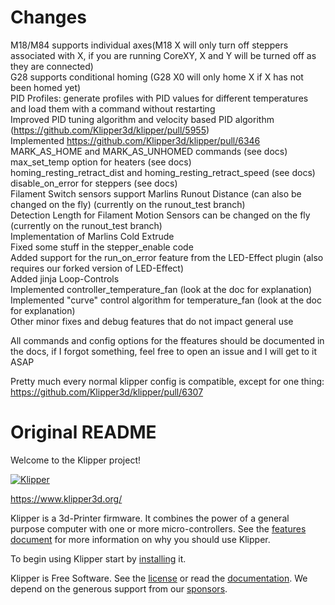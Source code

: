 # Changes
M18/M84 supports individual axes(M18 X will only turn off steppers associated with X, if you are running CoreXY, X and Y will be turned off as they are connected)<br>
G28 supports conditional homing (G28 X0 will only home X if X has not been homed yet)<br>
PID Profiles: generate profiles with PID values for different temperatures and load them with a command without restarting<br>
Improved PID tuning algorithm and velocity based PID algorithm (https://github.com/Klipper3d/klipper/pull/5955)<br>
Implemented https://github.com/Klipper3d/klipper/pull/6346 <br>
MARK_AS_HOME and MARK_AS_UNHOMED commands (see docs) <br>
max_set_temp option for heaters (see docs) <br>
homing_resting_retract_dist and homing_resting_retract_speed (see docs) <br>
disable_on_error for steppers (see docs) <br>
Filament Switch sensors support Marlins Runout Distance (can also be changed on the fly) (currently on the runout_test branch)<br>
Detection Length for Filament Motion Sensors can be changed on the fly (currently on the runout_test branch)<br>
Implementation of Marlins Cold Extrude<br>
Fixed some stuff in the stepper_enable code<br>
Added support for the run_on_error feature from the LED-Effect plugin (also requires our forked version of LED-Effect)<br>
Added jinja Loop-Controls<br>
Implemented controller_temperature_fan (look at the doc for explanation)<br>
Implemented "curve" control algorithm for temperature_fan (look at the doc for explanation)<br>
Other minor fixes and debug features that do not impact general use<br>

All commands and config options for the ffeatures should be documented in the docs, if I forgot something, feel free to open an issue and I will get to it ASAP<br>

Pretty much every normal klipper config is compatible, except for one thing: https://github.com/Klipper3d/klipper/pull/6307<br>



# Original README
Welcome to the Klipper project!

[![Klipper](docs/img/klipper-logo-small.png)](https://www.klipper3d.org/)

https://www.klipper3d.org/

Klipper is a 3d-Printer firmware. It combines the power of a general
purpose computer with one or more micro-controllers. See the
[features document](https://www.klipper3d.org/Features.html) for more
information on why you should use Klipper.

To begin using Klipper start by
[installing](https://www.klipper3d.org/Installation.html) it.

Klipper is Free Software. See the [license](COPYING) or read the
[documentation](https://www.klipper3d.org/Overview.html). We depend on
the generous support from our
[sponsors](https://www.klipper3d.org/Sponsors.html).

